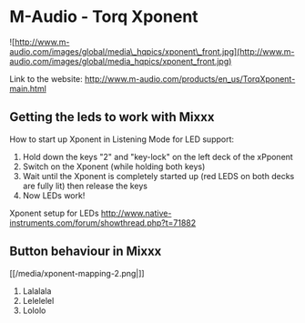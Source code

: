# M-Audio - Torq Xponent

![http://www.m-audio.com/images/global/media\_hqpics/xponent\_front.jpg](http://www.m-audio.com/images/global/media_hqpics/xponent_front.jpg)

Link to the website:
<http://www.m-audio.com/products/en_us/TorqXponent-main.html>

## Getting the leds to work with Mixxx

How to start up Xponent in Listening Mode for LED support:

1.  Hold down the keys "2" and "key-lock" on the left deck of the
    xPponent
2.  Switch on the Xponent (while holding both keys)
3.  Wait until the Xponent is completely started up (red LEDS on both
    decks are fully lit) then release the keys
4.  Now LEDs work\!

Xponent setup for LEDs
<http://www.native-instruments.com/forum/showthread.php?t=71882>

## Button behaviour in Mixxx

[[/media/xponent-mapping-2.png|]]

1.  Lalalala
2.  Lelelelel
3.  Lololo
